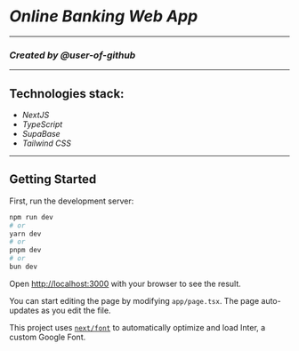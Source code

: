 # _Online Banking Web App_   
___  
### _Created by @user-of-github_   
___   
## Technologies stack:  
- _NextJS_  
- _TypeScript_  
- _SupaBase_  
- _Tailwind CSS_  
___
## Getting Started

First, run the development server:

```bash
npm run dev
# or
yarn dev
# or
pnpm dev
# or
bun dev
```

Open [http://localhost:3000](http://localhost:3000) with your browser to see the result.

You can start editing the page by modifying `app/page.tsx`. The page auto-updates as you edit the file.

This project uses [`next/font`](https://nextjs.org/docs/basic-features/font-optimization) to automatically optimize and load Inter, a custom Google Font.
